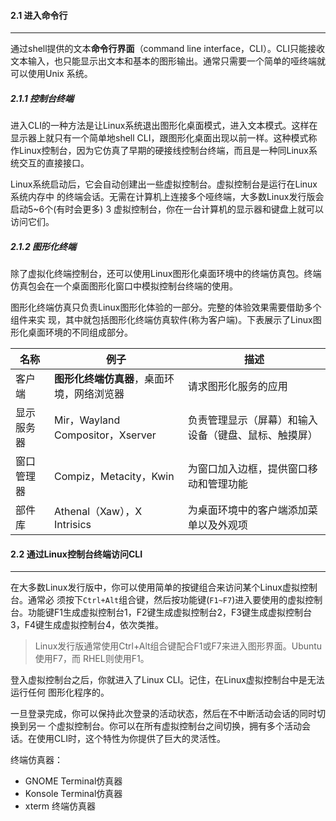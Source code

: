#### 2.1 进入命令行

---

通过shell提供的文本**命令行界面**（command line interface，CLI）。CLI只能接收文本输入，也只能显示出文本和基本的图形输出。通常只需要一个简单的哑终端就可以使用Unix 系统。

##### 2.1.1 控制台终端

进入CLI的一种方法是让Linux系统退出图形化桌面模式，进入文本模式。这样在显示器上就只有一个简单地shell CLI，跟图形化桌面出现以前一样。这种模式称作Linux控制台，因为它仿真了早期的硬接线控制台终端，而且是一种同Linux系统交互的直接接口。

Linux系统启动后，它会自动创建出一些虚拟控制台。虚拟控制台是运行在Linux系统内存中 的终端会话。无需在计算机上连接多个哑终端，大多数Linux发行版会启动5~6个(有时会更多) 3 虚拟控制台，你在一台计算机的显示器和键盘上就可以访问它们。

##### 2.1.2 图形化终端

除了虚拟化终端控制台，还可以使用Linux图形化桌面环境中的终端仿真包。终端仿真包会在一个桌面图形化窗口中模拟控制台终端的使用。

图形化终端仿真只负责Linux图形化体验的一部分。完整的体验效果需要借助多个组件来实 现，其中就包括图形化终端仿真软件(称为客户端)。下表展示了Linux图形化桌面环境的不同组成部分。

| 名称       | 例子                                       | 描述                                                 |
| ---------- | ------------------------------------------ | ---------------------------------------------------- |
| 客户端     | **图形化终端仿真器**，桌面环境，网络浏览器 | 请求图形化服务的应用                                 |
| 显示服务器 | Mir，Wayland Compositor，Xserver           | 负责管理显示（屏幕）和输入设备（键盘、鼠标、触摸屏） |
| 窗口管理器 | Compiz，Metacity，Kwin                     | 为窗口加入边框，提供窗口移动和管理功能               |
| 部件库     | Athenal（Xaw），X Intrisics                | 为桌面环境中的客户端添加菜单以及外观项               |

#### 2.2 通过Linux控制台终端访问CLI

---

在大多数Linux发行版中，你可以使用简单的按键组合来访问某个Linux虚拟控制台。通常必 须按下`Ctrl+Alt`组合键，然后按功能键(`F1~F7`)进入要使用的虚拟控制台。功能键F1生成虚拟控制台1，F2键生成虚拟控制台2，F3键生成虚拟控制台3，F4键生成虚拟控制台4，依次类推。

>Linux发行版通常使用Ctrl+Alt组合键配合F1或F7来进入图形界面。Ubuntu使用F7，而 RHEL则使用F1。

登入虚拟控制台之后，你就进入了Linux CLI。记住，在Linux虚拟控制台中是无法运行任何 图形化程序的。

一旦登录完成，你可以保持此次登录的活动状态，然后在不中断活动会话的同时切换到另一 个虚拟控制台。你可以在所有虚拟控制台之间切换，拥有多个活动会话。在使用CLI时，这个特性为你提供了巨大的灵活性。

终端仿真器：

- GNOME Terminal仿真器
- Konsole Terminal仿真器
- xterm 终端仿真器

